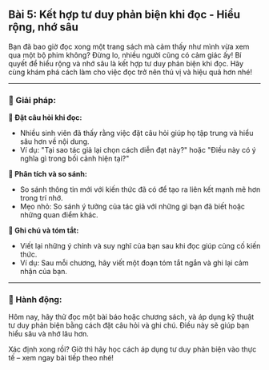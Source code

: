 ## Bài 5: Kết hợp tư duy phản biện khi đọc - Hiểu rộng, nhớ sâu

Bạn đã bao giờ đọc xong một trang sách mà cảm thấy như mình vừa xem qua một bộ phim không? Đừng lo, nhiều người cũng có cảm giác ấy! Bí quyết để hiểu rộng và nhớ sâu là kết hợp tư duy phản biện khi đọc. Hãy cùng khám phá cách làm cho việc đọc trở nên thú vị và hiệu quả hơn nhé!

---

### 📌 Giải pháp:

**🔹 Đặt câu hỏi khi đọc:**

- Nhiều sinh viên đã thấy rằng việc đặt câu hỏi giúp họ tập trung và hiểu sâu hơn về nội dung.  
- Ví dụ: "Tại sao tác giả lại chọn cách diễn đạt này?" hoặc "Điều này có ý nghĩa gì trong bối cảnh hiện tại?"

**🔹 Phân tích và so sánh:**

- So sánh thông tin mới với kiến thức đã có để tạo ra liên kết mạnh mẽ hơn trong trí nhớ.  
- Mẹo nhỏ: So sánh ý tưởng của tác giả với những gì bạn đã biết hoặc những quan điểm khác.

**🔹 Ghi chú và tóm tắt:**

- Viết lại những ý chính và suy nghĩ của bạn sau khi đọc giúp củng cố kiến thức.  
- Ví dụ: Sau mỗi chương, hãy viết một đoạn tóm tắt ngắn và ghi lại cảm nhận của bạn.

---

### 🚀 Hành động:

Hôm nay, hãy thử đọc một bài báo hoặc chương sách, và áp dụng kỹ thuật tư duy phản biện bằng cách đặt câu hỏi và ghi chú. Điều này sẽ giúp bạn hiểu sâu và nhớ lâu hơn.

Xác định xong rồi? Giờ thì hãy học cách áp dụng tư duy phản biện vào thực tế – xem ngay bài tiếp theo nhé!
